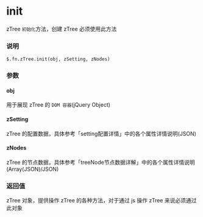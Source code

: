 # init

zTree `初始化`方法，创建 zTree 必须使用此方法

### 说明
	$.fn.zTree.init(obj, zSetting, zNodes)

### 参数
#### obj

用于展现 zTree 的 `DOM 容器`(jQuery Object)

#### zSetting
zTree 的配置数据，具体参考「setting配置详情」中的各个属性详情说明(JSON)

#### zNodes
zTree 的节点数据，具体参考「treeNode节点数据详解」中的各个属性详情说明(Array(JSON)/JSON)

### 返回值
zTree 对象，提供操作 zTree 的各种方法，对于通过 js 操作 zTree 来说必须通过此对象
























